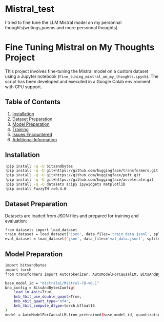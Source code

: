 # Mistral_test
I tried to fine tune the LLM Mistral model on my personnal thoughts(writings,poems and more personnal thoughts)
# Fine Tuning Mistral on My Thoughts Project

This project involves fine-tuning the Mistral model on a custom dataset using a Jupyter notebook (`Fine_tuning_mistral_on_my_thoughts.ipynb`). The script has been developed and executed in a Google Colab environment with GPU support.

## Table of Contents

1. [Installation](#installation)
2. [Dataset Preparation](#dataset-preparation)
3. [Model Preparation](#model-preparation)
4. [Training](#training)
5. [Issues Encountered](#issues-encountered)
6. [Additional Information](#additional-information)

## Installation

```bash
!pip install -q -U bitsandbytes
!pip install -q -U git+https://github.com/huggingface/transformers.git
!pip install -q -U git+https://github.com/huggingface/peft.git
!pip install -q -U git+https://github.com/huggingface/accelerate.git
!pip install -q -U datasets scipy ipywidgets matplotlib
!pip install FuzzyTM >=0.4.0
```
## Dataset Preparation

Datasets are loaded from JSON files and prepared for training and evaluation:

```bash
from datasets import load_dataset
train_dataset = load_dataset('json', data_files='train_data.jsonl', split='train')
eval_dataset = load_dataset('json', data_files='val_data.jsonl', split='train')
```
## Model Preparation

```bash
import bitsandbytes
import torch
from transformers import AutoTokenizer, AutoModelForCausalLM, BitsAndBytesConfig

base_model_id = "mistralai/Mistral-7B-v0.1"
bnb_config = BitsAndBytesConfig(
    load_in_4bit=True,
    bnb_4bit_use_double_quant=True,
    bnb_4bit_quant_type="nf4",
    bnb_4bit_compute_dtype=torch.bfloat16
)
model = AutoModelForCausalLM.from_pretrained(base_model_id, quantization_config=bnb_config)
```


